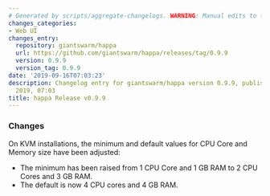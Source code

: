 ```yaml
---
# Generated by scripts/aggregate-changelogs. WARNING: Manual edits to this files will be overwritten.
changes_categories:
- Web UI
changes_entry:
  repository: giantswarm/happa
  url: https://github.com/giantswarm/happa/releases/tag/0.9.9
  version: 0.9.9
  version_tag: 0.9.9
date: '2019-09-16T07:03:23'
description: Changelog entry for giantswarm/happa version 0.9.9, published on 16 September
  2019, 07:03
title: happa Release v0.9.9
---
```


### Changes

On KVM installations, the minimum and default values for CPU Core and Memory size have been adjusted:

- The minimum has been raised from 1 CPU Core and 1 GB RAM to 2 CPU Cores and 3 GB RAM.
- The default is now 4 CPU cores and 4 GB RAM.
